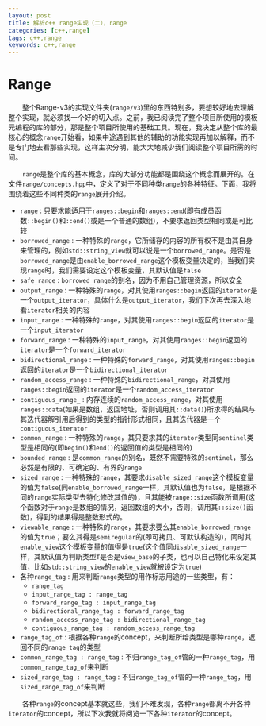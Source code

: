 ```yaml
---
layout: post
title: 解析c++ range实现（二），range
categories: [c++,range]
tags: c++,range
keywords: c++,range
---
```

# Range
&emsp;&emsp;整个Range-v3的实现文件夹(`range/v3`)里的东西特别多，要想较好地去理解整个实现，就必须找一个好的切入点。之前，我已阅读完了整个项目所使用的模板元编程的库的部分，那是整个项目所使用的基础工具。现在，我决定从整个库的最核心的概念`range`开始看，如果中途遇到其他的辅助的功能实现再加以解释，而不是专门地去看那些实现，这样主次分明，能大大地减少我们阅读整个项目所需的时间。

&emsp;&emsp;`range`是整个库的基本概念，库的大部分功能都是围绕这个概念而展开的。在文件`range/concepts.hpp`中，定义了对于不同种类`range`的各种特征。下面，我将围绕着这些不同种类的`range`展开介绍。
* `range` : 只要求能适用于`ranges::begin`和`ranges::end`(即有成员函数`::begin()`和`::end()`或是一个普通的数组)，不要求返回类型相同或是可比较
* `borrowed_range` : 一种特殊的`range`，它所储存的内容的所有权不是由其自身来管理的，例如`std::string_view`就可以说是一个`borrowed_range`。是否是`borrowed_range`是由`enable_borrowed_range`这个模板变量决定的，当我们实现`range`时，我们需要设定这个模板变量，其默认值是`false`
* `safe_range` : `borrowed_range`的别名，因为不用自己管理资源，所以安全
* `output_range` : 一种特殊的`range`，对其使用`ranges::begin`返回的`iterator`是一个`output_iterator`，具体什么是`output_iterator`，我们下次再去深入地看`iterator`相关的内容
* `input_range` : 一种特殊的`range`，对其使用`ranges::begin`返回的`iterator`是一个`input_iterator`
* `forward_range` : 一种特殊的`input_range`，对其使用`ranges::begin`返回的`iterator`是一个`forward_iterator`
* `bidirectional_range` : 一种特殊的`forward_range`，对其使用`ranges::begin`返回的`iterator`是一个`bidirectional_iterator`
* `random_access_range` : 一种特殊的`bidirectional_range`，对其使用`ranges::begin`返回的`iterator`是一个`random_access_iterator`
* `contiguous_range_` : 内存连续的`random_access_range`，对其使用`ranges::data`(如果是数组，返回地址，否则调用其`::data()`)所求得的结果与其迭代器解引用后得到的类型的指针形式相同，且其迭代器是一个`contiguous_iterator`
* `common_range` : 一种特殊的`range`，其只要求其的`iterator`类型同`sentinel`类型是相同的(即`begin()`和`end()`的返回值的类型是相同的)
* `bounded_range` : 是`common_range`的别名，既然不需要特殊的`sentinel`，那么必然是有限的、可确定的、有界的`range`
* `sized_range` : 一种特殊的`range`，其要求`disable_sized_range`这个模板变量的值为`false`(同`enable_borrowed_range`一样，其默认值也为`false`，是根据不同的`range`实际类型去特化修改其值的)，且其能被`range::size`函数所调用(这个函数对于`range`是数组的情况，返回数组的大小，否则，调用其`::size()`函数)，得到的结果得是整数形式的。
* `viewable_range` : 一种特殊的`range`，其要求要么其`enable_borrowed_range`的值为`true`；要么其得是`semiregular`的(即可拷贝、可默认构造的)，同时其`enable_view`这个模板变量的值得是`true`(这个值同`disable_sized_range`一样，其默认值为判断类型`T`是否是`view_base`的子类，也可以自己特化来设定其值，比如`std::string_view`的`enable_view`就被设定为`true`)
* 各种`range_tag` : 用来判断`range`类型的用作标志用途的一些类型，有：
	* `range_tag`
	* `input_range_tag : range_tag`
	* `forward_range_tag : input_range_tag`
	* `bidirectional_range_tag : forward_range_tag`
	* `random_access_range_tag : bidirectional_range_tag`
	* `contiguous_range_tag : random_access_range_tag`
* `range_tag_of` : 根据各种`range`的concept，来判断所给类型是哪种`range`，返回不同的`range_tag`的类型
* `common_range_tag : range_tag` : 不归`range_tag_of`管的一种`range_tag`，用`common_range_tag_of`来判断
* `sized_range_tag : range_tag` : 不归`range_tag_of`管的一种`range_tag`，用`sized_range_tag_of`来判断

&emsp;&emsp;各种`range`的concept基本就这些，我们不难发现，各种`range`都离不开各种`iterator`的concept，所以下次我就将阅览一下各种`iterator`的concept。